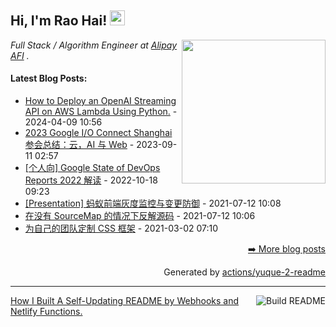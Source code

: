 <h2>Hi, I'm Rao Hai! <img src="https://github.githubassets.com/images/mona-whisper.gif" height="24" /></h2>
<img align='right' src="https://media.giphy.com/media/836HiJc7pgzy8iNXCn/giphy.gif" width="230" />
<p><em>Full Stack / Algorithm Engineer at <a href="https://afi.team/team/">Alipay AFI</a> . </em>

<h4> Latest Blog Posts: </h4>

  - [How to Deploy an OpenAI Streaming API on AWS Lambda Using Python.](https://yuque.com/luchen/buzhou/glh83gd3fsd6rw78) - 2024-04-09 10:56
  - [2023 Google I/O Connect Shanghai 参会总结：云，AI 与 Web](https://yuque.com/luchen/buzhou/lbtio5z9p8gssn26) - 2023-09-11 02:57
  - [[个人向] Google State of DevOps Reports 2022 解读](https://yuque.com/luchen/buzhou/za1pom) - 2022-10-18 09:23
  - [[Presentation] 蚂蚁前端灰度监控与变更防御](https://yuque.com/luchen/buzhou/kf6tm3) - 2021-07-12 10:08
  - [在没有 SourceMap 的情况下反解源码](https://yuque.com/luchen/buzhou/dpbum7) - 2021-07-12 10:06
  - [为自己的团队定制 CSS 框架](https://yuque.com/luchen/buzhou/bs9tzt) - 2021-03-02 07:10

<p align="right"><a href="https://www.yuque.com/luchen/buzhou">➡️ More blog posts</a></p>
<p align="right">
  Generated by
  <a href="https://github.com/marketplace/actions/yuque-to-readme">actions/yuque-2-readme</a>
</p>

-----
<a href="https://github.com/RaoHai/RaoHai/actions">
<img align="right" alt="Build README" src="https://github.com/RaoHai/RaoHai/workflows/yuque/badge.svg?branch=master" />
</a>
<a  href="https://github.com/RaoHai/RaoHai/blob/master/How-I-Built-A-Self-Updating-README-by-Webhooks-and-Netlify-Functions.md">
How I Built A Self-Updating README by Webhooks and Netlify Functions.
</a>
